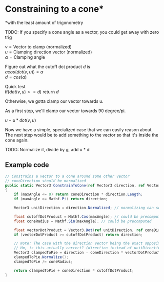 # Constraining to a cone\*

\*with the least amount of trigonometry

TODO: If you specify a cone angle as a vector, you could get away with zero trig

$v = \text{Vector to clamp (normalized)}$  
$u = \text{Clamping direction vector (normalized)}$  
$\alpha = \text{Clamping angle}$

Figure out what the cutoff dot product $d$ is  
$acos(dot(v, u)) = \alpha$  
$d = cos(\alpha)$

Quick test  
$\text{if}(dot(v,u) >= d) \text{ return } d$

Otherwise, we gotta clamp our vector towards u.

As a first step, we'll clamp our vector towards 90 degree/pi.

$u - u * dot(v,u)$

Now we have a simple, specialized case that we can easily reason about. The next step would be to add something to the vector so that it's inside the cone again.

TODO: Normalize it, divide by g, add u \* d

<ClientOnly>
  <Demo/>
</ClientOnly>

## Example code

```csharp
// Constrains a vector to a cone around some other vector
// coneDirection should be normalized
public static Vector3 ConstrainToCone(ref Vector3 direction, ref Vector3 coneDirection, float maxAngle)
{
    if (maxAngle <= 0) return coneDirection * direction.Length;
    if (maxAngle >= Mathf.Pi) return direction;

    Vector3 unitDirection = direction.Normalized; // normalizing can sometimes be avoided (just pass in a normalized direction)

    float cutoffDotProduct = Mathf.Cos(maxAngle); // could be precomputed
    float coneRadius = Mathf.Sin(maxAngle); // could be precomputed

    float vectorDotProduct = Vector3.Dot(ref unitDirection, ref coneDirection);
    if (vectorDotProduct >= cutoffDotProduct) return direction;

    // Note: The case with the direction vector being the exact opposite of the coneDirection might need extra handling
    // Hm, is this actually correct? (direction instead of unitDirection)
    Vector3 clampedToPie = direction - coneDirection * vectorDotProduct;
    clampedToPie.Normalize();
    clampedToPie /= coneRadius;

    return clampedToPie + coneDirection * cutoffDotProduct;
}
```

<script setup>
import Demo from './ConstrainToConeDemo.vue'
</script>
